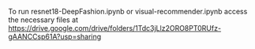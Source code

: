 To run resnet18-DeepFashion.ipynb or visual-recommender.ipynb access the necessary files at https://drive.google.com/drive/folders/1Tdc3jLlz2ORO8PT0RUfz-gAANCCsp61A?usp=sharing

